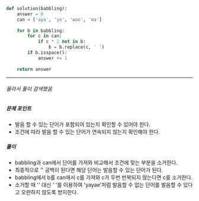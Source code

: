 ```python
def solution(babbling):
    answer = 0
    can = ['aya', 'ye', 'woo', 'ma']
    
    for b in babbling:
        for c in can:
            if c * 2 not in b:
                b = b.replace(c, ' ')
        if b.isspace():
            answer += 1
    
    return answer
```
<hr>

###### 몰라서 풀이 검색했음

##### 문제 포인트
* 발음 할 수 있는 단어가 포함되어 있는지 확인할 수 있어야 한다.
* 조건에 따라 발음 할 수 있는 단어가 연속되지 않는지 확인해야 한다.

##### 풀이
* babbling과 can에서 단어를 가져와 비교해서 조건에 맞는 부분을 소거한다.
* 최종적으로 '' 공백이 된다면 해당 단어는 발음할 수 있는 단어가 된다.
* babbling에서 b를 can에서 c를 가져와 c가 두번 반복되지 않는다면 c를 소거한다.
* 소거할 때 '' 대신 ' '를 이용하여 'yayae'처럼 발음할 수 없는 단어를 발음할 수 있다고 오판하지 않도록 방지한다.